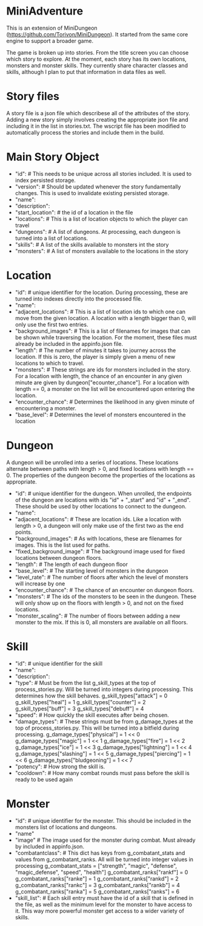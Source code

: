 MiniAdventure
===========

This is an extension of MiniDungeon (https://github.com/Torivon/MiniDungeon). It started from the same core engine to support a broader game. 

The game is broken up into stories. From the title screen you can choose which story to explore. At the moment, each story has its own locations, monsters and monster skills. They currently share character classes and skills, although I plan to put that information in data files as well.


Story files
===========

A story file is a json file which describese all of the attributes of the story. Adding a new story simply involves creating the appropriate json file and including it in the list in stories.txt. The wscript file has been modified to automatically process the stories and include them in the build.

Main Story Object
===========
* "id": <integer> # This needs to be unique across all stories included. It is used to index persisted storage.
* "version": <integer> # Should be updated whenever the story fundamentally changes. This is used to invalidate existing persisted storage.
* "name": <string>
* "description": <string>
* "start_location": <string> # the id of a location in the file
* "locations": <list> <location> # This is a list of location objects to which the player can travel
* "dungeons": <list> <dungeon> # A list of dungeons. At processing, each dungeon is turned into a list of locations.
* "skills": <list> <skill> # A list of the skills available to monsters int the story
* "monsters": <list> <monster> # A list of monsters available to the locations in the story

Location
===========
* "id": <string> # unique identifier for the location. During processing, these are turned into indexes directly into the processed file.
* "name": <string>
* "adjacent_locations": <list> <string> # This is a list of location ids to which one can move from the given location. A location with a length bigger than 0, will only use the first two entries.
* "background_images": <list> <string> # This is a list of filenames for images that can be shown while traversing the location. For the moment, these files must already be included in the appinfo.json file.
* "length": <integer> # The number of minutes it takes to journey across the location. If this is zero, the player is simply given a menu of new locations to which to travel.
* "monsters": <list> <string> # These strings are ids for monsters included in the story. For a location with length, the chance of an encounter in any given minute are given by dungeon["ecounter_chance"]. For a location with length == 0, a monster on the list will be encountered upon entering the location.
* "encounter_chance": <integer> # Determines the likelihood in any given minute of encountering a monster.
* "base_level": <integer> # Determines the level of monsters encountered in the location

Dungeon
===========

A dungeon will be unrolled into a series of locations. These locations alternate between paths with length > 0, and fixed locations with length == 0. The properties of the dungeon become the properties of the locations as appropriate.

* "id": <string> # unique identifier for the dungeon. When unrolled, the endpoints of the dungeon are locations with ids "id" + "_start" and "id" + "_end". These should be used by other locations to connect to the dungeon.
* "name": <string>
* "adjacent_locations": <list> <string> # These are location ids. Like a location with length > 0, a dungeon will only make use of the first two as the end points.
* "background_images": <list> <string> # As with locations, these are filenames for images. This is the list used for paths.
* "fixed_background_image": <list> <string> # The background image used for fixed locations between dungeon floors.
* "length": <integer> # The length of each dungeon floor
* "base_level": <integer> # The starting level of monsters in the dungeon
* "level_rate": <integer> # The number of floors after which the level of monsters will increase by one
* "encounter_chance": <integer> # The chance of an encounter on dungeon floors.
* "monsters": <list> <string> # The ids of the monsters to be seen in the dungeon. These will only show up on the floors with length > 0, and not on the fixed locations.
* "monster_scaling": <integer> # The number of floors between adding a new monster to the mix. If this is 0, all monsters are available on all floors.

Skill
===========

* "id": <string> # unique identifier for the skill
* "name": <string>
* "description": <string>
* "type": <string> # Must be from the list g_skill_types at the top of process_stories.py. Will be turned into integers during processing. This determines how the skill behaves.
    g_skill_types["attack"] = 0
    g_skill_types["heal"] = 1
    g_skill_types["counter"] = 2
    g_skill_types["buff"] = 3
    g_skill_types["debuff"] = 4
* "speed": <integer> # How quickly the skill executes after being chosen.
* "damage_types": <list> <string> # These strings must be from g_damage_types at the top of process_stories.py. This will be turned into a bitfield during processing.
    g_damage_types["physical"] = 1 << 0
    g_damage_types["magic"] = 1 << 1
    g_damage_types["fire"] = 1 << 2
    g_damage_types["ice"] = 1 << 3
    g_damage_types["lightning"] = 1 << 4
    g_damage_types["slashing"] = 1 << 5
    g_damage_types["piercing"] = 1 << 6
    g_damage_types["bludgeoning"] = 1 << 7
* "potency": <integer> # How strong the skill is.
* "cooldown": <integer> # How many combat rounds must pass before the skill is ready to be used again

Monster
===========

* "id": <string> # unique identifier for the monster. This should be included in the monsters list of locations and dungeons.
* "name" <string>
* "image" <string> # The image used for the monster during combat. Must already by included in appinfo.json.
* "combatantclass": <dict> # This dict has keys from g_combatant_stats and values from g_combatant_ranks. All will be turned into integer values in processing
    g_combatant_stats = ["strength", "magic", "defense", "magic_defense", "speed", "health"]
    g_combatant_ranks["rankf"] = 0
    g_combatant_ranks["ranke"] = 1
    g_combatant_ranks["rankd"] = 2
    g_combatant_ranks["rankc"] = 3
    g_combatant_ranks["rankb"] = 4
    g_combatant_ranks["ranka"] = 5
    g_combatant_ranks["ranks"] = 6
* "skill_list": <list> <skillentry> # Each skill entry must have the id of a skill that is defined in the file, as well as the minimum level for the monster to have access to it. This way more powerful monster get access to a wider variety of skills.
